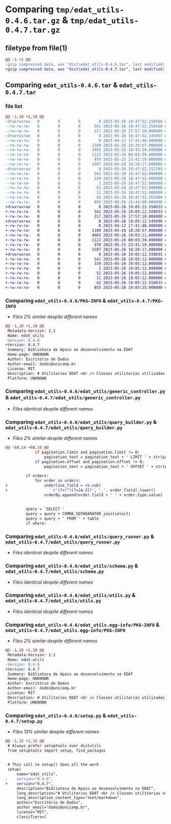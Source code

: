 # Comparing `tmp/edat_utils-0.4.6.tar.gz` & `tmp/edat_utils-0.4.7.tar.gz`

## filetype from file(1)

```diff
@@ -1 +1 @@
-gzip compressed data, was "dist\edat_utils-0.4.6.tar", last modified: Fri May 26 18:47:52 2023, max compression
+gzip compressed data, was "dist\edat_utils-0.4.7.tar", last modified: Fri May 26 19:05:12 2023, max compression
```

## Comparing `edat_utils-0.4.6.tar` & `edat_utils-0.4.7.tar`

### file list

```diff
@@ -1,18 +1,18 @@
-drwxrwxrwx   0        0        0        0 2023-05-26 18:47:52.258560 edat_utils-0.4.6/
--rw-rw-rw-   0        0        0      541 2023-05-26 18:47:52.258560 edat_utils-0.4.6/PKG-INFO
--rw-rw-rw-   0        0        0      217 2023-05-26 17:57:10.000000 edat_utils-0.4.6/README.md
-drwxrwxrwx   0        0        0        0 2023-05-26 18:47:52.245057 edat_utils-0.4.6/edat_utils/
--rw-rw-rw-   0        0        0        0 2023-04-12 17:41:48.000000 edat_utils-0.4.6/edat_utils/__init__.py
--rw-rw-rw-   0        0        0     1100 2023-05-26 18:20:57.000000 edat_utils-0.4.6/edat_utils/generic_controller.py
--rw-rw-rw-   0        0        0     3955 2023-05-26 18:43:34.000000 edat_utils-0.4.6/edat_utils/query_builder.py
--rw-rw-rw-   0        0        0     1122 2023-05-26 00:03:39.000000 edat_utils-0.4.6/edat_utils/query_runner.py
--rw-rw-rw-   0        0        0      970 2023-05-25 23:41:19.000000 edat_utils-0.4.6/edat_utils/schema.py
--rw-rw-rw-   0        0        0     1597 2023-05-26 18:20:17.000000 edat_utils-0.4.6/edat_utils/utils.py
-drwxrwxrwx   0        0        0        0 2023-05-26 18:47:52.257293 edat_utils-0.4.6/edat_utils.egg-info/
--rw-rw-rw-   0        0        0      541 2023-05-26 18:47:52.000000 edat_utils-0.4.6/edat_utils.egg-info/PKG-INFO
--rw-rw-rw-   0        0        0      339 2023-05-26 18:47:52.000000 edat_utils-0.4.6/edat_utils.egg-info/SOURCES.txt
--rw-rw-rw-   0        0        0        1 2023-05-26 18:47:52.000000 edat_utils-0.4.6/edat_utils.egg-info/dependency_links.txt
--rw-rw-rw-   0        0        0       52 2023-05-26 18:47:52.000000 edat_utils-0.4.6/edat_utils.egg-info/requires.txt
--rw-rw-rw-   0        0        0       11 2023-05-26 18:47:52.000000 edat_utils-0.4.6/edat_utils.egg-info/top_level.txt
--rw-rw-rw-   0        0        0       42 2023-05-26 18:47:52.261904 edat_utils-0.4.6/setup.cfg
--rw-rw-rw-   0        0        0      855 2023-05-26 18:44:00.000000 edat_utils-0.4.6/setup.py
+drwxrwxrwx   0        0        0        0 2023-05-26 19:05:12.550033 edat_utils-0.4.7/
+-rw-rw-rw-   0        0        0      541 2023-05-26 19:05:12.550033 edat_utils-0.4.7/PKG-INFO
+-rw-rw-rw-   0        0        0      217 2023-05-26 17:57:10.000000 edat_utils-0.4.7/README.md
+drwxrwxrwx   0        0        0        0 2023-05-26 19:05:12.545090 edat_utils-0.4.7/edat_utils/
+-rw-rw-rw-   0        0        0        0 2023-04-12 17:41:48.000000 edat_utils-0.4.7/edat_utils/__init__.py
+-rw-rw-rw-   0        0        0     1100 2023-05-26 18:20:57.000000 edat_utils-0.4.7/edat_utils/generic_controller.py
+-rw-rw-rw-   0        0        0     4065 2023-05-26 19:03:11.000000 edat_utils-0.4.7/edat_utils/query_builder.py
+-rw-rw-rw-   0        0        0     1122 2023-05-26 00:03:39.000000 edat_utils-0.4.7/edat_utils/query_runner.py
+-rw-rw-rw-   0        0        0      970 2023-05-25 23:41:19.000000 edat_utils-0.4.7/edat_utils/schema.py
+-rw-rw-rw-   0        0        0     1597 2023-05-26 18:20:17.000000 edat_utils-0.4.7/edat_utils/utils.py
+drwxrwxrwx   0        0        0        0 2023-05-26 19:05:12.550033 edat_utils-0.4.7/edat_utils.egg-info/
+-rw-rw-rw-   0        0        0      541 2023-05-26 19:05:12.000000 edat_utils-0.4.7/edat_utils.egg-info/PKG-INFO
+-rw-rw-rw-   0        0        0      339 2023-05-26 19:05:12.000000 edat_utils-0.4.7/edat_utils.egg-info/SOURCES.txt
+-rw-rw-rw-   0        0        0        1 2023-05-26 19:05:12.000000 edat_utils-0.4.7/edat_utils.egg-info/dependency_links.txt
+-rw-rw-rw-   0        0        0       52 2023-05-26 19:05:12.000000 edat_utils-0.4.7/edat_utils.egg-info/requires.txt
+-rw-rw-rw-   0        0        0       11 2023-05-26 19:05:12.000000 edat_utils-0.4.7/edat_utils.egg-info/top_level.txt
+-rw-rw-rw-   0        0        0       42 2023-05-26 19:05:12.550033 edat_utils-0.4.7/setup.cfg
+-rw-rw-rw-   0        0        0      855 2023-05-26 19:03:25.000000 edat_utils-0.4.7/setup.py
```

### Comparing `edat_utils-0.4.6/PKG-INFO` & `edat_utils-0.4.7/PKG-INFO`

 * *Files 2% similar despite different names*

```diff
@@ -1,10 +1,10 @@
 Metadata-Version: 2.1
 Name: edat_utils
-Version: 0.4.6
+Version: 0.4.7
 Summary: Biblioteca de Apoio ao desenvolvimento no EDAT
 Home-page: UNKNOWN
 Author: Escritório de Dados
 Author-email: dados@unicamp.br
 License: MIT
 Description: # Utilitarios EDAT <br /> Classes utilitarias utilizadas pelo EDAT.
 Platform: UNKNOWN
```

### Comparing `edat_utils-0.4.6/edat_utils/generic_controller.py` & `edat_utils-0.4.7/edat_utils/generic_controller.py`

 * *Files identical despite different names*

### Comparing `edat_utils-0.4.6/edat_utils/query_builder.py` & `edat_utils-0.4.7/edat_utils/query_builder.py`

 * *Files 2% similar despite different names*

```diff
@@ -68,14 +68,16 @@
             if pagination.limit and pagination.limit != 0:
                 pagination_text = pagination_text + ' LIMIT ' + str(pagination.limit)
             if pagination.offset and pagination.offset != 0:
                 pagination_text = pagination_text + ' OFFSET ' + str(pagination.offset)
 
         if orders:
             for order in orders:
+                underline_field = re.sub(
+                    r'(?<!^)(?=[A-Z])', '_', order.field).lower()
                 orderBy.append(order.field + ' ' + order.type.value)
 
 
         query = 'SELECT '
         query = query + COMMA_SEPARARATOR.join(select)
         query = query + ' FROM ' + table
         if where:
```

### Comparing `edat_utils-0.4.6/edat_utils/query_runner.py` & `edat_utils-0.4.7/edat_utils/query_runner.py`

 * *Files identical despite different names*

### Comparing `edat_utils-0.4.6/edat_utils/schema.py` & `edat_utils-0.4.7/edat_utils/schema.py`

 * *Files identical despite different names*

### Comparing `edat_utils-0.4.6/edat_utils/utils.py` & `edat_utils-0.4.7/edat_utils/utils.py`

 * *Files identical despite different names*

### Comparing `edat_utils-0.4.6/edat_utils.egg-info/PKG-INFO` & `edat_utils-0.4.7/edat_utils.egg-info/PKG-INFO`

 * *Files 2% similar despite different names*

```diff
@@ -1,10 +1,10 @@
 Metadata-Version: 2.1
 Name: edat-utils
-Version: 0.4.6
+Version: 0.4.7
 Summary: Biblioteca de Apoio ao desenvolvimento no EDAT
 Home-page: UNKNOWN
 Author: Escritório de Dados
 Author-email: dados@unicamp.br
 License: MIT
 Description: # Utilitarios EDAT <br /> Classes utilitarias utilizadas pelo EDAT.
 Platform: UNKNOWN
```

### Comparing `edat_utils-0.4.6/setup.py` & `edat_utils-0.4.7/setup.py`

 * *Files 13% similar despite different names*

```diff
@@ -1,15 +1,15 @@
 # Always prefer setuptools over distutils
 from setuptools import setup, find_packages
 
 
 # This call to setup() does all the work
 setup(
     name="edat_utils",
-    version="0.4.6",
+    version="0.4.7",
     description="Biblioteca de Apoio ao desenvolvimento no EDAT",
     long_description="# Utilitarios EDAT <br /> Classes utilitarias utilizadas pelo EDAT.",
     long_description_content_type="text/markdown",
     author="Escritório de Dados",
     author_email="dados@unicamp.br",
     license="MIT",
     classifiers=[
```

